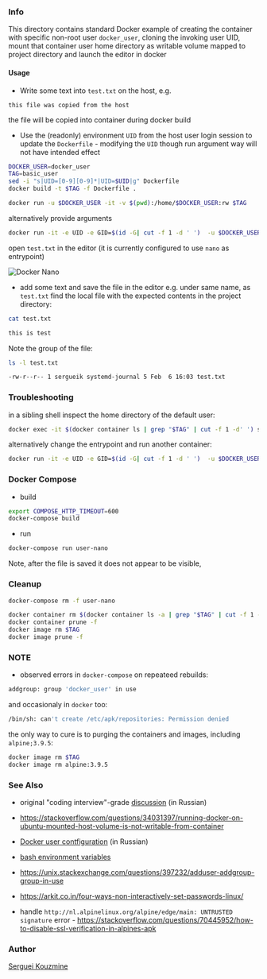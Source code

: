 ### Info

This directory contains standard Docker example of creating the container with
specific non-root user `docker_user`, cloning the invoking user UID, mount that container user home directory as writable volume mapped to project directory and launch the editor in docker

#### Usage

* Write some text into `test.txt` on the host, e.g.

```text
this file was copied from the host
```

the file will be copied into container during docker build

* Use the (readonly) environment `UID` from the host user login session to update the `Dockerfile` - modifying the `UID` though run argument way will not have intended effect
```sh
DOCKER_USER=docker_user
TAG=basic_user
sed -i "s|UID=[0-9][0-9]*|UID=$UID|g" Dockerfile
docker build -t $TAG -f Dockerfile .
```

```sh
docker run -u $DOCKER_USER -it -v $(pwd):/home/$DOCKER_USER:rw $TAG
```
alternatively provide arguments
```sh
docker run -it -e UID -e GID=$(id -G| cut -f 1 -d ' ')  -u $DOCKER_USER -v $(pwd):/home/$DOCKER_USER:rw $TAG
```
open `test.txt` in the editor (it is currently configured to use `nano` as entrypoint)

![Docker Nano](https://github.com/sergueik/springboot_study/blob/master/basic-user/screenshots/capture-nano.png)
* add some text and save the file in the editor e.g. under same name, as `test.txt`
find the local file with the expected contents in the project directory:
```sh
cat test.txt
```
```sh
this is test
```
Note the group of the file:
```sh
ls -l test.txt
```
```sh
-rw-r--r-- 1 sergueik systemd-journal 5 Feb  6 16:03 test.txt
```
### Troubleshooting
in a sibling shell inspect the home directory of the default user:
```sh
docker exec -it $(docker container ls | grep "$TAG" | cut -f 1 -d' ') sh
```
alternatively change the entrypoint and run another container:
```sh
docker run -it -e UID -e GID=$(id -G| cut -f 1 -d ' ')  -u $DOCKER_USER -v $(pwd):/home/$DOCKER_USER:rw --entrypoint sh $TAG
```
### Docker Compose

* build
```sh
export COMPOSE_HTTP_TIMEOUT=600
docker-compose build
```
* run
```sh
docker-compose run user-nano
```

Note, after the file is saved it does not appear to be visible, 

### Cleanup

```sh
docker-compose rm -f user-nano
```
```sh
docker container rm $(docker container ls -a | grep "$TAG" | cut -f 1 -d' ')
docker container prune -f
docker image rm $TAG
docker image prune -f
```
### NOTE 
 * observed errors in `docker-compose` on repeateed rebuilds:
```sh
addgroup: group 'docker_user' in use
```
and occasionaly in `docker` too:

```sh
/bin/sh: can't create /etc/apk/repositories: Permission denied
```
the only way to cure is to purging the containers and images, including `alpine;3.9.5`:

```sh
docker image rm $TAG
docker image rm alpine:3.9.5
```
### See Also

  * original "coding interview"-grade [discussion](https://www.cyberforum.ru/shell/thread2707382.html) (in Russian)
  * https://stackoverflow.com/questions/34031397/running-docker-on-ubuntu-mounted-host-volume-is-not-writable-from-container
  * [Docker user contfiguration](https://habr.com/ru/post/448480/) (in  Russian)
  * [bash environment variables](https://www.shell-tips.com/bash/environment-variables/)
  * https://unix.stackexchange.com/questions/397232/adduser-addgroup-group-in-use
  * https://arkit.co.in/four-ways-non-interactively-set-passwords-linux/
 
  * handle `http://nl.alpinelinux.org/alpine/edge/main: UNTRUSTED signature` error - https://stackoverflow.com/questions/70445952/how-to-disable-ssl-verification-in-alpines-apk
### Author
[Serguei Kouzmine](kouzmine_serguei@yahoo.com)
